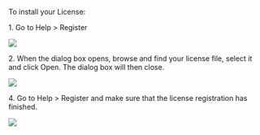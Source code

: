 <!--
title: "How to install your license file - ServiceInsight"
tags: ""
summary: "<p>To install your License:</p>
<p>​1. Go to Help &gt; Register</p>
"
-->

To install your License:

​1. Go to Help \> Register

[![](https://liveparticularwebstr.blob.core.windows.net/media/Default/images/documentation/001.png)](https://liveparticularwebstr.blob.core.windows.net/media/Default/images/documentation/001.png)

​2. When the dialog box opens, browse and find your license file, select it and click Open. The dialog box will then close.

[![](https://liveparticularwebstr.blob.core.windows.net/media/Default/images/documentation/002.png)](https://liveparticularwebstr.blob.core.windows.net/media/Default/images/documentation/002.png)

​4. Go to Help \> Register and make sure that the license registration has finished.

[![](https://liveparticularwebstr.blob.core.windows.net/media/Default/images/documentation/003.png)](https://liveparticularwebstr.blob.core.windows.net/media/Default/images/documentation/003.png)

